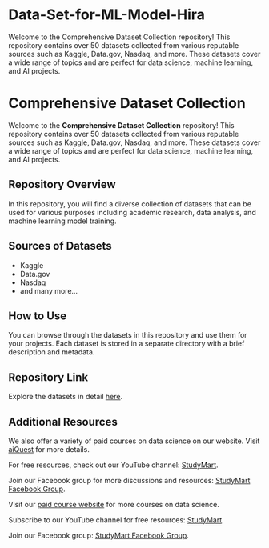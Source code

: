 # Data-Set-for-ML-Model-Hira
Welcome to the Comprehensive Dataset Collection repository! This repository contains over 50 datasets collected from various reputable sources such as Kaggle, Data.gov, Nasdaq, and more. These datasets cover a wide range of topics and are perfect for data science, machine learning, and AI projects.
<!DOCTYPE html>
<html>
<head>
  <title>Comprehensive Dataset Collection!!</title>
</head>
<body>
  <h1>Comprehensive Dataset Collection</h1>
  <p>Welcome to the <strong>Comprehensive Dataset Collection</strong> repository! This repository contains over 50 datasets collected from various reputable sources such as Kaggle, Data.gov, Nasdaq, and more. These datasets cover a wide range of topics and are perfect for data science, machine learning, and AI projects.</p>

  <h2>Repository Overview</h2>
  <p>In this repository, you will find a diverse collection of datasets that can be used for various purposes including academic research, data analysis, and machine learning model training.</p>

  <h2>Sources of Datasets</h2>
  <ul>
    <li>Kaggle</li>
    <li>Data.gov</li>
    <li>Nasdaq</li>
    <li>and many more...</li>
  </ul>

  <h2>How to Use</h2>
  <p>You can browse through the datasets in this repository and use them for your projects. Each dataset is stored in a separate directory with a brief description and metadata.</p>

  <h2>Repository Link</h2>
  <p>Explore the datasets in detail <a href="https://github.com/rashakil-ds/Public-Datasets" target="_blank">here</a>.</p>

  <h2>Additional Resources</h2>
  <p>We also offer a variety of paid courses on data science on our website. Visit <a href="https://aiquest.org/" target="_blank">aiQuest</a> for more details.</p>
  <p>For free resources, check out our YouTube channel: <a href="https://www.youtube.com/StudyMart" target="_blank">StudyMart</a>.</p>
  <p>Join our Facebook group for more discussions and resources: <a href="https://www.facebook.com/groups/StudyMart" target="_blank">StudyMart Facebook Group</a>.</p>

  <footer>
    <p>Visit our <a href="https://aiquest.org/" target="_blank">paid course website</a> for more courses on data science.</p>
    <p>Subscribe to our YouTube channel for free resources: <a href="https://www.youtube.com/StudyMart" target="_blank">StudyMart</a>.</p>
    <p>Join our Facebook group: <a href="https://www.facebook.com/groups/StudyMart" target="_blank">StudyMart Facebook Group</a>.</p>
  </footer>
</body>
</html>

